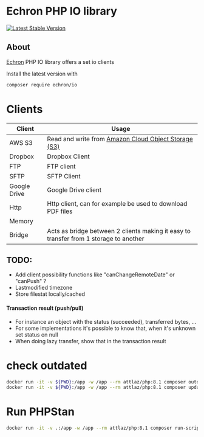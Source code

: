 # Echron PHP IO library

[![Latest Stable Version](https://img.shields.io/packagist/v/echron/io.svg)](https://packagist.org/packages/echron/io)

## About

[Echron](https://echron.com) PHP IO library offers a set io clients

Install the latest version with

```bash
composer require echron/io
```

# Clients

| Client       | Usage                                                                                    |
|--------------|------------------------------------------------------------------------------------------|
| AWS S3       | Read and write from [Amazon Cloud Object Storage (S3)](https://aws.amazon.com/pm/serv-s) |
| Dropbox      | Dropbox Client                                                                           |
| FTP          | FTP client                                                                               |
| SFTP         | SFTP Client                                                                              |
| Google Drive | Google Drive client                                                                      |
| Http         | Http client, can for example be used to download PDF files                               |
| Memory       |                                                                                          |
| Bridge       | Acts as bridge between 2 clients making it easy to transfer from 1 storage to another    |

## TODO:

- Add client possibility functions like "canChangeRemoteDate" or "canPush" ?
- Lastmodified timezone
- Store filestat locally/cached

#### Transaction result (push/pull)

- For instance an object with the status (succeeded), transferred bytes, ...
- For some implementations it's possible to know that, when it's unknown set status on null
- When doing lazy transfer, show that in the transaction result

# check outdated

```bash
docker run -it -v ${PWD}:/app -w /app --rm attlaz/php:8.1 composer outdated -D
docker run -it -v ${PWD}:/app -w /app --rm attlaz/php:8.1 composer update
```

# Run PHPStan

```bash
docker run -it -v .:/app -w /app --rm attlaz/php:8.1 composer run-script phpstan
```
